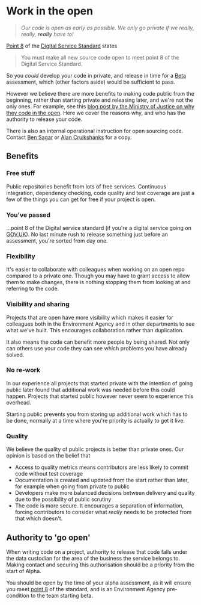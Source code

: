 # Work in the open

> _Our code is open as early as possible. We only go private if we really, really, **really** have to!_

[Point 8](https://www.gov.uk/service-manual/service-standard/make-all-new-source-code-open) of the [Digital Service Standard](https://www.gov.uk/service-manual/service-standard) states

> You must make all new source code open to meet point 8 of the Digital Service Standard.

So you *could* develop your code in private, and release in time for a [Beta](https://www.gov.uk/service-manual/agile-delivery/how-the-beta-phase-works) assessment, which (other factors aside) would be sufficient to pass.

However we believe there are more benefits to making code public from the beginning, rather than starting private and releasing later, and we're not the only ones. For example, see this [blog post by the Ministry of Justice on why they code in the open](https://mojdigital.blog.gov.uk/2017/02/21/why-we-code-in-the-open/). Here we cover the reasons why, and who has the authority to release your code.

There is also an internal operational instruction for open sourcing code. Contact [Ben Sagar](https://github.com/bensagar-ea) or [Alan Cruikshanks](https://github.com/Cruikshanks) for a copy.

## Benefits

### Free stuff

Public repositories benefit from lots of free services. Continuous integration, dependency checking, code quality and test coverage are just a few of the things you can get for free if your project is open.

### You've passed

...point 8 of the Digital service standard (if you're a digital service going on [GOV.UK](https://gov.uk)). No last minute rush to release something just before an assessment, you're sorted from day one.

### Flexibility

It's easier to collaborate with colleagues when working on an open repo compared to a private one. Though you may have to grant access to allow them to make changes, there is nothing stopping them from looking at and referring to the code.

### Visibility and sharing

Projects that are open have more visibility which makes it easier for colleagues both in the Environment Agency and in other departments to see what we've built. This encourages collaboration rather than duplication.

It also means the code can benefit more people by being shared. Not only can others use your code they can see which problems you have already solved.

### No re-work

In our experience all projects that started private with the intention of going public later found that additional work was needed before this could happen. Projects that started public however never seem to experience this overhead.

Starting public prevents you from storing up additional work which has to be done, normally at a time where you're priority is actually to get it live.

### Quality

We believe the quality of public projects is better than private ones. Our opinion is based on the belief that

- Access to quality metrics means contributors are less likely to commit code without test coverage
- Documentation is created and updated from the start rather than later, for example when going from private to public
- Developers make more balanced decisions between delivery and quality due to the possibility of public scrutiny
- The code is more secure. It encourages a separation of information, forcing contributors to consider what *really* needs to be protected from that which doesn't.

## Authority to 'go open'

When writing code on a project, authority to release that code falls under the data custodian for the area of the business the service belongs to. Making contact and securing this authorisation should be a priority from the start of Alpha.

You should be open by the time of your alpha assessment, as it will ensure you meet [point 8](https://www.gov.uk/service-manual/service-standard/make-all-new-source-code-open) of the standard, and is an Environment Agency pre-condition to the team starting beta.
